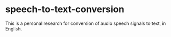 # speech-to-text-conversion
This is a personal research for conversion of audio speech signals to text, in English.
